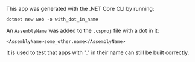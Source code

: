 This app was generated with the .NET Core CLI by running:
```
dotnet new web -o with_dot_in_name
```
An `AssemblyName` was added to the `.csproj` file with a dot in it:
```
<AssemblyName>some_other.name</AssemblyName>
```
It is used to test that apps with "." in their name can still be built correctly.
